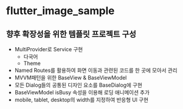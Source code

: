 # flutter_image_sample

## 향후 확장성을 위한 템플릿 프로젝트 구성

- MultiProvider로 Service 구현
  - 다국어
  - Theme
- Named Routes를 활용하여 화면 이동과 관련된 코드를 한 곳에 모아서 관리
- MVVM패턴을 위한 BaseView & BaseViewModel
- 모든 Dialog들의 공통된 디자인 요소를 BaseDialog에 구현
- BaseViewModel isBusy 속성을 이용해 로딩 애니메이션 추가
- mobile, tablet, desktop의 width를 지정하여 반응형 UI 구현
